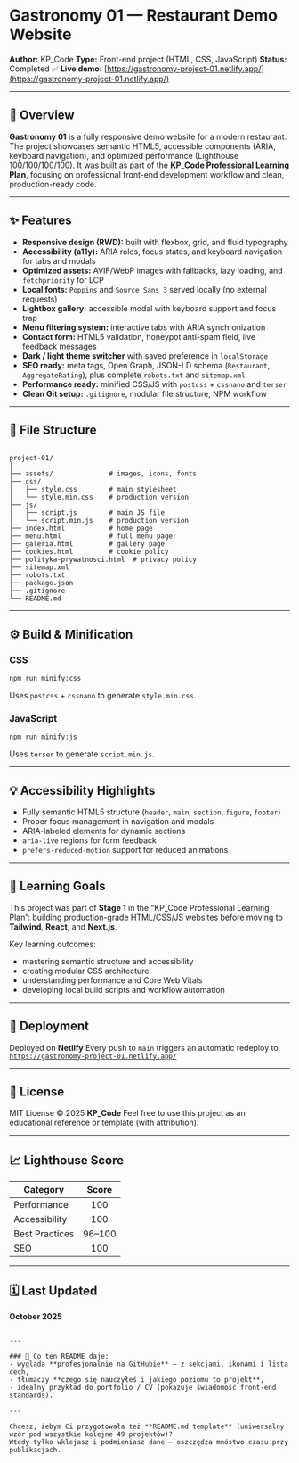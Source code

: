 # Gastronomy 01 — Restaurant Demo Website

**Author:** KP_Code
**Type:** Front-end project (HTML, CSS, JavaScript)
**Status:** Completed ✅
**Live demo:** [https://gastronomy-project-01.netlify.app/](https://gastronomy-project-01.netlify.app/)

---

## 📖 Overview

**Gastronomy 01** is a fully responsive demo website for a modern restaurant.
The project showcases semantic HTML5, accessible components (ARIA, keyboard navigation), and optimized performance (Lighthouse 100/100/100/100).
It was built as part of the **KP_Code Professional Learning Plan**, focusing on professional front-end development workflow and clean, production-ready code.

---

## ✨ Features

- **Responsive design (RWD):** built with flexbox, grid, and fluid typography
- **Accessibility (a11y):** ARIA roles, focus states, and keyboard navigation for tabs and modals
- **Optimized assets:** AVIF/WebP images with fallbacks, lazy loading, and `fetchpriority` for LCP
- **Local fonts:** `Poppins` and `Source Sans 3` served locally (no external requests)
- **Lightbox gallery:** accessible modal with keyboard support and focus trap
- **Menu filtering system:** interactive tabs with ARIA synchronization
- **Contact form:** HTML5 validation, honeypot anti-spam field, live feedback messages
- **Dark / light theme switcher** with saved preference in `localStorage`
- **SEO ready:** meta tags, Open Graph, JSON-LD schema (`Restaurant`, `AggregateRating`),
  plus complete `robots.txt` and `sitemap.xml`
- **Performance ready:** minified CSS/JS with `postcss` + `cssnano` and `terser`
- **Clean Git setup:** `.gitignore`, modular file structure, NPM workflow

---

## 🧩 File Structure

```

project-01/
│
├── assets/              # images, icons, fonts
├── css/
│   ├── style.css        # main stylesheet
│   └── style.min.css    # production version
├── js/
│   ├── script.js        # main JS file
│   └── script.min.js    # production version
├── index.html           # home page
├── menu.html            # full menu page
├── galeria.html         # gallery page
├── cookies.html         # cookie policy
├── polityka-prywatnosci.html  # privacy policy
├── sitemap.xml
├── robots.txt
├── package.json
├── .gitignore
└── README.md

```

---

## ⚙️ Build & Minification

### CSS

```bash
npm run minify:css
```

Uses `postcss` + `cssnano` to generate `style.min.css`.

### JavaScript

```bash
npm run minify:js
```

Uses `terser` to generate `script.min.js`.

---

## 💡 Accessibility Highlights

- Fully semantic HTML5 structure (`header`, `main`, `section`, `figure`, `footer`)
- Proper focus management in navigation and modals
- ARIA-labeled elements for dynamic sections
- `aria-live` regions for form feedback
- `prefers-reduced-motion` support for reduced animations

---

## 🧠 Learning Goals

This project was part of **Stage 1** in the “KP_Code Professional Learning Plan”:
building production-grade HTML/CSS/JS websites before moving to **Tailwind**, **React**, and **Next.js**.

Key learning outcomes:

- mastering semantic structure and accessibility
- creating modular CSS architecture
- understanding performance and Core Web Vitals
- developing local build scripts and workflow automation

---

## 🚀 Deployment

Deployed on **Netlify**
Every push to `main` triggers an automatic redeploy to
[`https://gastronomy-project-01.netlify.app/`](https://gastronomy-project-01.netlify.app/)

---

## 🧾 License

MIT License © 2025 **KP_Code**
Feel free to use this project as an educational reference or template (with attribution).

---

## 📈 Lighthouse Score

| Category       | Score  |
| -------------- | :----: |
| Performance    |  100   |
| Accessibility  |  100   |
| Best Practices | 96–100 |
| SEO            |  100   |

---

## 🗓️ Last Updated

**October 2025**

```

---

### 💬 Co ten README daje:
- wygląda **profesjonalnie na GitHubie** — z sekcjami, ikonami i listą cech,
- tłumaczy **czego się nauczyłeś i jakiego poziomu to projekt**,
- idealny przykład do portfolio / CV (pokazuje świadomość front-end standards).

---

Chcesz, żebym Ci przygotowała też **README.md template** (uniwersalny wzór pod wszystkie kolejne 49 projektów)?
Wtedy tylko wklejasz i podmieniasz dane — oszczędza mnóstwo czasu przy publikacjach.
```

